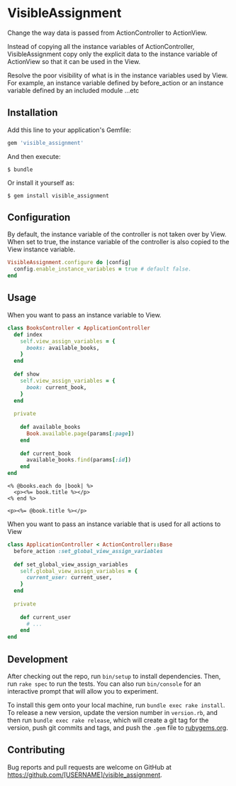 # VisibleAssignment

Change the way data is passed from ActionController to ActionView.

Instead of copying all the instance variables of ActionController, VisibleAssignment copy only the explicit data to the instance variable of ActionView so that it can be used in the View.

Resolve the poor visibility of what is in the instance variables used by View. For example, an instance variable defined by before_action or an instance variable defined by an included module ...etc

## Installation

Add this line to your application's Gemfile:

```ruby
gem 'visible_assignment'
```

And then execute:

    $ bundle

Or install it yourself as:

    $ gem install visible_assignment


## Configuration


By default, the instance variable of the controller is not taken over by View.
When set to true, the instance variable of the controller is also copied to the View instance variable.

```rb
VisibleAssignment.configure do |config|
  config.enable_instance_variables = true # default false.
end
```

## Usage

When you want to pass an instance variable to View.

```rb
class BooksController < ApplicationController
  def index
    self.view_assign_variables = {
      books: available_books,
    } 
  end
  
  def show
    self.view_assign_variables = {
      book: current_book,
    }
  end
  
  private
    
    def available_books
      Book.available.page(params[:page])
    end
    
    def current_book
      available_books.find(params[:id])
    end
end
```

```books/index.erb
<% @books.each do |book| %>
  <p><%= book.title %></p>
<% end %>
```

```books/show.erb
<p><%= @book.title %></p>
```

When you want to pass an instance variable that is used for all actions to View

```rb
class ApplicationController < ActionController::Base
  before_action :set_global_view_assign_variables
  
  def set_global_view_assign_variables
    self.global_view_assign_variables = {
      current_user: current_user,
    }
  end
  
  private
  
    def current_user
      # ...
    end
end
```

## Development

After checking out the repo, run `bin/setup` to install dependencies. Then, run `rake spec` to run the tests. You can also run `bin/console` for an interactive prompt that will allow you to experiment.

To install this gem onto your local machine, run `bundle exec rake install`. To release a new version, update the version number in `version.rb`, and then run `bundle exec rake release`, which will create a git tag for the version, push git commits and tags, and push the `.gem` file to [rubygems.org](https://rubygems.org).

## Contributing

Bug reports and pull requests are welcome on GitHub at https://github.com/[USERNAME]/visible_assignment.
